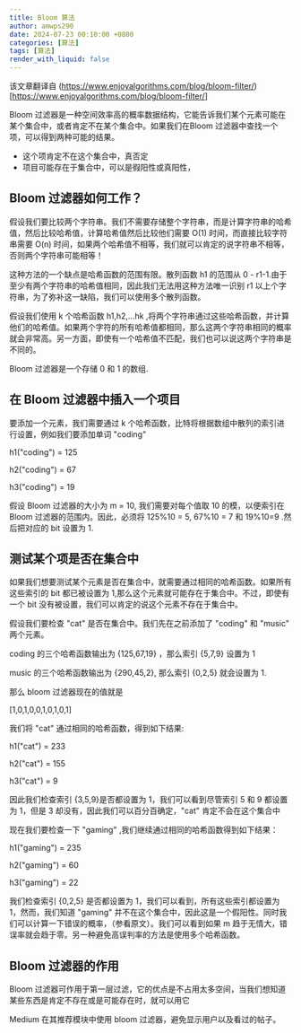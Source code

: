 ```yaml
---
title: Bloom 算法
author: amwps290
date: 2024-07-23 00:10:00 +0800
categories: [算法]
tags: [算法]
render_with_liquid: false
---
```


该文章翻译自 (https://www.enjoyalgorithms.com/blog/bloom-filter/)[https://www.enjoyalgorithms.com/blog/bloom-filter/]


Bloom 过滤器是一种空间效率高的概率数据结构，它能告诉我们某个元素可能在某个集合中，或者肯定不在某个集合中。如果我们在Bloom 过滤器中查找一个项，可以得到两种可能的结果。

+ 这个项肯定不在这个集合中，真否定
+ 项目可能存在于集合中，可以是徦阳性或真阳性，

## Bloom 过滤器如何工作？

假设我们要比较两个字符串。我们不需要存储整个字符串，而是计算字符串的哈希值，然后比较哈希值，计算哈希值然后比较他们需要 O(1) 时间，而直接比较字符串需要 O(n) 时间，如果两个哈希值不相等，我们就可以肯定的说字符串不相等，否则两个字符串可能相等！


这种方法的一个缺点是哈希函数的范围有限。散列函数 h1 的范围从 0 - r1-1.由于至少有两个字符串的哈希值相同，因此我们无法用这种方法唯一识别 r1 以上个字符串，为了弥补这一缺陷，我们可以使用多个散列函数。

假设我们使用 k 个哈希函数 h1,h2,...hk ,将两个字符串通过这些哈希函数，并计算他们的哈希值。如果两个字符的所有哈希值都相同，那么这两个字符串相同的概率就会非常高。另一方面，即使有一个哈希值不匹配，我们也可以说这两个字符串是不同的。

Bloom 过滤器是一个存储 0 和 1 的数组.

## 在 Bloom 过滤器中插入一个项目

要添加一个元素，我们需要通过 k 个哈希函数，比特将根据数组中散列的索引进行设置，例如我们要添加单词 "coding"

h1("coding") = 125

h2("coding") = 67

h3("coding") = 19

假设 Bloom 过滤器的大小为 m = 10, 我们需要对每个值取 10 的模，以便索引在 Bloom 过滤器的范围内。因此，必须将 125%10 = 5, 67%10 = 7 和 19%10=9 .然后把对应的 bit 设置为 1.

## 测试某个项是否在集合中

如果我们想要测试某个元素是否在集合中，就需要通过相同的哈希函数。如果所有这些索引的 bit 都已被设置为 1,那么这个元素就可能存在于集合中。不过，即使有一个 bit 没有被设置，我们可以肯定的说这个元素不存在于集合中。

假设我们要检查 "cat" 是否在集合中。我们先在之前添加了 "coding" 和  "music" 两个元素。

coding 的三个哈希函数输出为  {125,67,19} ，那么索引 {5,7,9} 设置为 1

music 的三个哈希函数输出为 {290,45,2}, 那么索引 {0,2,5} 就会设置为 1.

那么 bloom 过滤器现在的值就是 

[1,0,1,0,0,1,0,1,0,1]

我们将 "cat" 通过相同的哈希函数，得到如下结果:

h1("cat") = 233

h2("cat") = 155

h3("cat") = 9

因此我们检查索引 {3,5,9}是否都设置为 1，我们可以看到尽管索引 5 和 9 都设置为 1，但是 3 却没有，因此我们可以百分百确定，"cat" 肯定不会在这个集合中

现在我们要检查一下 "gaming" ,我们继续通过相同的哈希函数得到如下结果：

h1("gaming") = 235

h2("gaming") = 60

h3("gaming") = 22

我们检查索引 {0,2,5} 是否都设置为 1，我们可以看到，所有这些索引都设置为 1，然而，我们知道 "gaming" 并不在这个集合中，因此这是一个假阳性。同时我们可以计算一下错误的概率，（参看原文）。我们可以看到如果 m 趋于无情大，错误率就会趋于零。另一种避免高误判率的方法是使用多个哈希函数。


## Bloom 过滤器的作用

Bloom 过滤器可作用于第一层过滤，它的优点是不占用太多空间，当我们想知道某些东西是肯定不存在或是可能存在时，就可以用它

Medium 在其推荐模块中使用 bloom 过滤器，避免显示用户以及看过的帖子。

